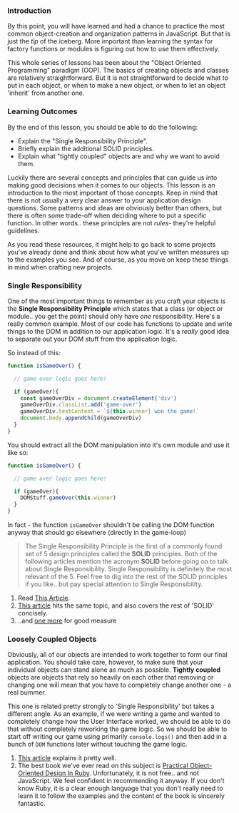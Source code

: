 ### Introduction
By this point, you will have learned and had a chance to practice the most common object-creation and organization patterns in JavaScript. But that is just the _tip_ of the iceberg. More important than learning the syntax for factory functions or modules is figuring out how to use them effectively.

This whole series of lessons has been about the "Object Oriented Programming" paradigm (OOP). The basics of creating objects and classes are relatively straightforward. But it is not straightforward to decide what to put in each object, or when to make a new object, or when to let an object 'inherit' from another one.

### Learning Outcomes
By the end of this lesson, you should be able to do the following:

- Explain the "Single Responsibility Principle".
- Briefly explain the additional SOLID principles.
- Explain what "tightly coupled" objects are and why we want to avoid them.

Luckily there are several concepts and principles that can guide us into making good decisions when it comes to our objects. This lesson is an introduction to the most important of those concepts. Keep in mind that there is not usually a very clear answer to your application design questions. Some patterns and ideas are obviously better than others, but there is often some trade-off when deciding where to put a specific function. In other words.. these principles are not _rules_- they're helpful guidelines.  

As you read these resources, it might help to go back to some projects you've already done and think about how what you've written measures up to the examples you see. And of course, as you move on keep these things in mind when crafting new projects.

### Single Responsibility

One of the most important things to remember as you craft your objects is the __Single Responsibility Principle__ which states that a class (or object or module.. you get the point) should only have _one_ responsibility. Here's a really common example. Most of our code has functions to update and write things to the DOM in addition to our application logic. It's a _really_ good idea to separate out your DOM stuff from the application logic.

So instead of this:

~~~javascript
function isGameOver() {

  // game over logic goes here!

  if (gameOver){
    const gameOverDiv = document.createElement('div')
    gameOverDiv.classList.add('game-over')
    gameOverDiv.textContent = `${this.winner} won the game!`
    document.body.appendChild(gameOverDiv)
  }
}
~~~

You should extract all the DOM manipulation into it's own module and use it like so:

~~~javascript
function isGameOver() {

  // game over logic goes here!

  if (gameOver){
    DOMStuff.gameOver(this.winner)
  }
}
~~~

In fact - the function `isGameOver` shouldn't be calling the DOM function anyway that should go elsewhere (directly in the game-loop)

> The Single Responsibility Principle is the first of a commonly found set of 5 design principles called the __SOLID__ principles. Both of the following articles mention the acronym __SOLID__ before going on to talk about Single Responsibility. Single Responsibility is definitely the most relevant of the 5. Feel free to dig into the rest of the SOLID principles if you like.. but pay special attention to Single Responsibility.

1. Read [This Article](http://aspiringcraftsman.com/2011/12/08/solid-javascript-single-responsibility-principle/).
2. [This article](https://web.archive.org/web/20170818125612/https://thefullstack.xyz/solid-javascript/) hits the same topic, and also covers the rest of 'SOLID' concisely.
3. ..and [one more](https://medium.com/@cramirez92/s-o-l-i-d-the-first-5-priciples-of-object-oriented-design-with-javascript-790f6ac9b9fa) for good measure



### Loosely Coupled Objects

Obviously, all of our objects are intended to work together to form our final application. You should take care, however, to make sure that your individual objects can stand alone as much as possible. __Tightly coupled__ objects are objects that rely so heavily on each other that removing or changing one will mean that you have to completely change another one - a real bummer.

This one is related pretty strongly to 'Single Responsibility' but takes a different angle. As an example, if we were writing a game and wanted to completely change how the User Interface worked, we should be able to do that without completely reworking the game logic. So we should be able to start off writing our game using primarily `console.logs()` and then add in a bunch of `DOM` functions later without touching the game logic.

1. [This article](https://medium.com/@alexcastrounis/how-to-write-highly-scalable-and-maintainable-javascript-coupling-c860787dbdd4) explains it pretty well.
2. The best book we've ever read on this subject is [Practical Object-Oriented Design In Ruby](http://www.poodr.com/). Unfortunately, it is not free.. and not JavaScript. We feel confident in recommending it anyway. If you don't know Ruby, it is a clear enough language that you don't really need to learn it to follow the examples and the content of the book is sincerely fantastic.
